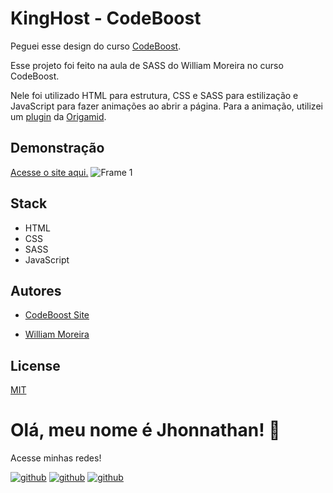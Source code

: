 # KingHost - CodeBoost

Peguei esse design do curso [CodeBoost](https://www.codeboost.com.br).

Esse projeto foi feito na aula de SASS do William Moreira no curso CodeBoost.

Nele foi utilizado HTML para estrutura, CSS e SASS para estilização e JavaScript para fazer animações ao abrir a página. Para a animação, utilizei um [plugin](https://github.com/origamid/simple-anime) da [Origamid](https://www.origamid.com/).

## Demonstração
[Acesse o site aqui.](https://kinghost.vercel.app/)
![Frame 1](https://user-images.githubusercontent.com/82620787/207471653-a54f24de-1a1c-410b-a916-7c3fa93c3b91.png)

## Stack

- HTML
- CSS
- SASS
- JavaScript

## Autores

- [CodeBoost Site](https://www.codeboost.com.br)

- [William Moreira](https://www.instagram.com/wiimoreira/)

## License

[MIT](https://choosealicense.com/licenses/mit/)

# Olá, meu nome é Jhonnathan! 👋

<p>Acesse minhas redes!</p>

[![github](https://img.shields.io/badge/-github-%23333?style=for-the-badge&logo=github&logoColor=white)](https://github.com/jhonnathandc)
[![github](https://img.shields.io/badge/-LinkedIn-%230077B5?style=for-the-badge&logo=linkedin&logoColor=white)]("https://www.linkedin.com/in/jhonnathan-cora-6427661b0/)
[![github](https://img.shields.io/badge/-instagram-%23E4405F?style=for-the-badge&logo=instagram&logoColor=white)](https://www.instagram.com/jhonnathandc/)
